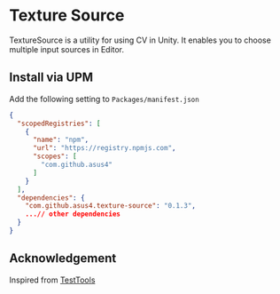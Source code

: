 # Texture Source

TextureSource is a utility for using CV in Unity. It enables you to choose multiple input sources in Editor.

## Install via UPM

Add the following setting to `Packages/manifest.json`

```json
{
  "scopedRegistries": [
    {
      "name": "npm",
      "url": "https://registry.npmjs.com",
      "scopes": [
        "com.github.asus4"
      ]
    }
  ],
  "dependencies": {
    "com.github.asus4.texture-source": "0.1.3",
    ...// other dependencies
  }
}
```

## Acknowledgement

Inspired from [TestTools](https://github.com/keijiro/TestTools)
